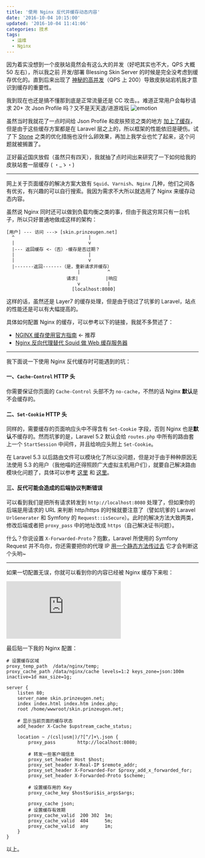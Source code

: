 ```yaml
---
title: '使用 Nginx 反代并缓存动态内容'
date: '2016-10-04 10:15:00'
updated: '2016-10-04 11:41:06'
categories: 技术
tags:
  - 运维
  - Nginx
---
```


因为着实没想到一个皮肤站竟然会有这么大的并发（好吧其实也不大，QPS 大概 50 左右），所以我之前 开发/部署 Blessing Skin Server 的时候是完全没考虑到缓存优化的。直到后来出现了 [神秘的高并发](https://prinzeugen.net/have-been-ddos-and-cc-attacked/)（QPS 上 200）导致皮肤站宕机我才意识到缓存的重要性。

我到现在也还是搞不懂那到底是正常流量还是 CC 攻击。。难道正常用户会每秒请求 20+ 次 Json Profile 吗？又不是天天退/进游戏玩 ![emotion](https://moepic.org/images/2016/10/02/c066215f622f0bf2fe7ee9625955e343.jpg)

虽然当时我就花了一点时间给 Json Profile 和皮肤预览之类的地方 [加上了缓存](https://prinzeugen.net/use-observer-pattern-of-laravel-to-implement-loosely-coupled-cache/)，但是由于这些缓存方案都是在 Laravel 层之上的，所以框架的性能依旧是硬伤。试了下 [Stone](https://github.com/StoneGroup/stone) 
之类的优化措施也没什么卵效果，再加上我学业也忙了起来，这个问题就被搁置了。

正好最近国庆放假（虽然只有四天），我就抽了点时间出来研究了一下如何给我的皮肤站套一层缓存 ( ・_ゝ・)

<!--more-->
------------

网上关于页面缓存的解决方案大致有 `Squid`、`Varnish`、`Nginx` 几种，他们之间各有优劣，有兴趣的可以自行搜索。我因为需求不大所以就选用了 Nginx 来缓存动态内容。

虽然说 Nginx 同时还可以做到负载均衡之类的事，但由于我这穷屌只有一台机子，所以只好普通地做成这样的架构：

```
[用户] --- 访问 ---> [skin.prinzeugen.net] 
  ^                           |
  |                           v
  |--- 返回缓存 <-（否）-缓存是否过期？
  |                           |
  |                           v
  |-------返回-------（是，重新请求并缓存）
                          |          ^
                      请求|          |响应
                          v          |
                        [localhost:8080]
```

这样的话，虽然还是 Layer7 的缓存处理，但是由于绕过了坑爹的 Laravel，站点的性能还是可以有大幅提高的。

具体如何配置 Nginx 的缓存，可以参考以下的链接，我就不多赘述了：

- [NGINX 缓存使用官方指南](https://linux.cn/article-5945-1.html) <- 推荐
- [Nginx 反向代理替代 Squid 做 Web 缓存服务器](http://cui.zhbor.com/article/29.html)

-----------------

我下面说一下使用 Nginx 反代缓存时可能遇到的坑：

#### 一、`Cache-Control` HTTP 头

你需要保证你页面的 `Cache-Control` 头部不为 `no-cache`，不然的话 Nginx **默认**是不会缓存的。

#### 二、`Set-Cookie` HTTP 头

同样的，需要缓存的页面响应头中不得含有 `Set-Cookie` 字段，否则 Nginx 也是**默认**不缓存的。然而坑爹的是，Laravel 5.2 默认会给 `routes.php` 中所有的路由套上一个 `StartSession` 中间件，并且给响应头附上 `Set-Cookie`。

在 Laravel 5.3 以后路由文件可以模块化了所以没问题，但是对于由于种种原因无法使用 5.3 的用户（我他喵的还得照顾广大虚拟主机用户们），就要自己解决路由模块化问题了，具体可以参考 [这里](https://laravel-china.org/topics/2484#reply2) 和 [这里](https://github.com/printempw/blessing-skin-server/commit/8944be0e2a7ad89591e86f57756450043612d462)。

#### 三、反代可能会造成的后端协议判断错误

可以看到我们是把所有请求转发到 `http://localhost:8080` 处理了，但如果你的后端是用请求的 URL 来判断 http/https 的时候就要注意了（譬如坑爹的 Laravel `UrlGenerater` 和 Symfony 的 `Request::isSecure`）。此时的解决方法大致两类，修改后端或者把 `proxy_pass` 中的地址改成 `https`（自己解决证书问题）。

什么？你说设置 `X-Forwarded-Proto`？抱歉，Laravel 所使用的 Symfony Request 并不鸟你，你还需要把你的代理 IP [用一个静态方法传过去](https://github.com/symfony/http-foundation/blob/master/Request.php#L1177) 它才会判断这个头哟~

-------------

如果一切配置无误，你就可以看到你的内容已经被 Nginx 缓存下来啦：

![Screenshot](https://img.prinzeugen.net/image.php?di=M8Z0)

最后贴一下我的 Nginx 配置：

```
# 设置缓存区域
proxy_temp_path  /data/nginx/temp;
proxy_cache_path /data/nginx/cache levels=1:2 keys_zone=json:100m inactive=1d max_size=1g;

server {
    listen 80;
    server_name skin.prinzeugen.net;
    index index.html index.htm index.php;
    root /home/wwwroot/skin.prinzeugen.net;
    
    # 显示当前页面的缓存状态
    add_header X-Cache $upstream_cache_status;
    
    location ~ /(csl|usm|)/?[^/]+\.json {
        proxy_pass        http://localhost:8080;
        
        # 转发一些客户端信息
        proxy_set_header Host $host;
        proxy_set_header X-Real-IP $remote_addr;
        proxy_set_header X-Forwarded-For $proxy_add_x_forwarded_for;
        proxy_set_header X-Forwarded-Proto $scheme;
        
        # 设置缓存用的 Key
        proxy_cache_key $host$uri$is_args$args;
        
        proxy_cache json;
        # 设置缓存有效期
        proxy_cache_valid  200 302  1m;
        proxy_cache_valid  404      5m;
        proxy_cache_valid  any      1m;
    }
}
```

以上。
